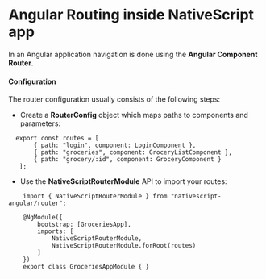 # Angular Routing inside NativeScript app



In an Angular application navigation is done using the **Angular Component Router**.


#### Configuration

The router configuration usually consists of the following steps:

* Create a **RouterConfig** object which maps paths to components and parameters:

```
  export const routes = [
       { path: "login", component: LoginComponent },
       { path: "groceries", component: GroceryListComponent },
       { path: "grocery/:id", component: GroceryComponent }
   ];
```

* Use the **NativeScriptRouterModule** API to import your routes:

```
    import { NativeScriptRouterModule } from "nativescript-angular/router";

    @NgModule({
        bootstrap: [GroceriesApp],
        imports: [
            NativeScriptRouterModule,
            NativeScriptRouterModule.forRoot(routes)
        ]
    })
    export class GroceriesAppModule { }
```

